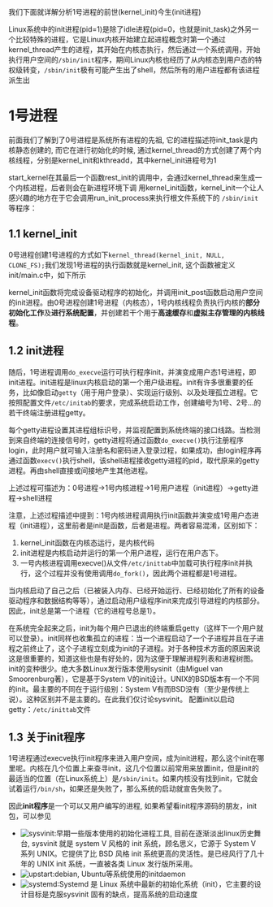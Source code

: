 我们下面就详解分析1号进程的前世(kernel_init)今生(init进程)

Linux系统中的init进程(pid=1)是除了idle进程(pid=0，也就是init_task)之外另一个比较特殊的进程，它是Linux内核开始建立起进程概念时第一个通过kernel_thread产生的进程，其开始在内核态执行，然后通过一个系统调用，开始执行用户空间的`/sbin/init`程序，期间Linux内核也经历了从内核态到用户态的特权级转变，`/sbin/init`极有可能产生出了shell，然后所有的用户进程都有该进程派生出

# 1号进程
前面我们了解到了0号进程是系统所有进程的先祖, 它的进程描述符init_task是内核静态创建的, 而它在进行初始化的时候, 通过kernel_thread的方式创建了两个内核线程，分别是kernel_init和kthreadd，其中kernel_init进程号为1

start_kernel在其最后一个函数rest_init的调用中，会通过kernel_thread来生成一个内核进程，后者则会在新进程环境下调 用kernel_init函数，kernel_init一个让人感兴趣的地方在于它会调用run_init_process来执行根文件系统下的 `/sbin/init`等程序：

## 1.1 kernel_init

0号进程创建1号进程的方式如下`kernel_thread(kernel_init, NULL, CLONE_FS);`我们发现1号进程的执行函数就是kernel_init, 这个函数被定义init/main.c中，如下所示

kernel_init函数将完成设备驱动程序的初始化，并调用init_post函数启动用户空间的init进程。由0号进程创建1号进程（内核态），1号内核线程负责执行内核的**部分初始化工作**及**进行系统配置**，并创建若干个用于**高速缓存**和**虚拟主存管理的内核线程**。

## 1.2 init进程

随后，1号进程调用`do_execve`运行可执行程序init，并演变成用户态1号进程，即init进程。init进程是linux内核启动的第一个用户级进程。init有许多很重要的任务，比如像启动`getty`（用于用户登录）、实现运行级别、以及处理孤立进程。它按照配置文件`/etc/initab`的要求，完成系统启动工作，创建编号为1号、2号…的若干终端注册进程getty。

每个getty进程设置其进程组标识号，并监视配置到系统终端的接口线路。当检测到来自终端的连接信号时，getty进程将通过函数`do_execve()`执行注册程序login，此时用户就可输入注册名和密码进入登录过程，如果成功，由login程序再通过函数`execv()`执行shell，该shell进程接收getty进程的pid，取代原来的getty进程。再由shell直接或间接地产生其他进程。

上述过程可描述为：0号进程->1号内核进程->1号用户进程（init进程）->getty进程->shell进程

注意，上述过程描述中提到：1号内核进程调用执行init函数并演变成1号用户态进程（init进程），这里前者是init是函数，后者是进程。两者容易混淆，区别如下：

1. kernel_init函数在内核态运行，是内核代码
2. init进程是内核启动并运行的第一个用户进程，运行在用户态下。
3. 一号内核进程调用execve()从文件`/etc/inittab`中加载可执行程序init并执行，这个过程并没有使用调用`do_fork()`，因此两个进程都是1号进程。

当内核启动了自己之后（已被装入内存、已经开始运行、已经初始化了所有的设备驱动程序和数据结构等等），通过启动用户级程序init来完成引导进程的内核部分。因此，init总是第一个进程（它的进程号总是1）。

在系统完全起来之后，init为每个用户已退出的终端重启getty（这样下一个用户就可以登录）。init同样也收集孤立的进程：当一个进程启动了一个子进程并且在子进程之前终止了，这个子进程立刻成为init的子进程。对于各种技术方面的原因来说这是很重要的，知道这些也是有好处的，因为这便于理解进程列表和进程树图。init的变种很少。绝大多数Linux发行版本使用sysinit（由Miguel van Smoorenburg著），它是基于System V的init设计。UNIX的BSD版本有一个不同的init。最主要的不同在于运行级别：System V有而BSD没有（至少是传统上说）。这种区别并不是主要的。在此我们仅讨论sysvinit。 配置init以启动getty：`/etc/inittab`文件

## 1.3 关于init程序

1号进程通过execve执行init程序来进入用户空间，成为init进程，那么这个init在哪里呢。内核在几个位置上来查寻init，这几个位置以前常用来放置init，但是init的最适当的位置（在Linux系统上）是`/sbin/init`。如果内核没有找到init，它就会试着运行`/bin/sh`，如果还是失败了，那么系统的启动就宣告失败了。

因此**init程序**是一个可以又用户编写的进程, 如果希望看init程序源码的朋友，init包，可以参见

*  ![sysvinit](http://blog.jobbole.com/85076/):早期一些版本使用的初始化进程工具, 目前在逐渐淡出linux历史舞台, sysvinit 就是 system V 风格的 init 系统，顾名思义，它源于 System V 系列 UNIX。它提供了比 BSD 风格 init 系统更高的灵活性。是已经风行了几十年的 UNIX init 系统，一直被各类 Linux 发行版所采用。
*  ![upstart](http://blog.jobbole.com/85107/):debian, Ubuntu等系统使用的initdaemon
*  ![systemd](http://blog.jobbole.com/85070/):Systemd 是 Linux 系统中最新的初始化系统（init），它主要的设计目标是克服sysvinit 固有的缺点，提高系统的启动速度


